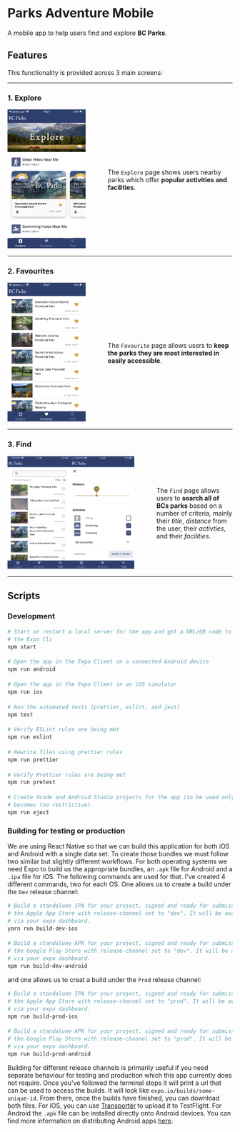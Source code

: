 # Parks Adventure Mobile

A mobile app to help users find and explore **BC Parks**.

## Features

This functionality is provided across 3 main screens:

---

### 1. Explore

<div style="display:flex;align-items:center;">
  <kbd><img src="./assets/ExplorePage.PNG" width="250" /></kbd>
  <p style="width: 400px;margin-left: 50px;">The <code>Explore</code> page shows users nearby
  parks which offer <strong>popular activities and facilities</strong>.</p>
</div>

---

### 2. Favourites

<div style="display:flex;align-items:center;">
  <kbd><img src="./assets/FavouritesPage.PNG" width="250" /></kbd>
  <p style="width: 400px;margin-left: 50px;">The <code>Favourite</code> page allows users
  to <strong>keep the parks they are most interested in easily accessible</strong>.</p>
</div>

---

### 3. Find

<div style="display:flex;align-items:center;">
  <kbd><img src="./assets/ParkFindPage.PNG" width="250" /></kbd>
  <kbd><img src="./assets/FilterPage.PNG" width="250" /></kbd>
  <p style="width: 300px;margin-left: 50px;">The <code>Find</code> page allows users to
  <strong>search all of BCs parks</strong> based on a number of criteria, mainly
  their <i>title</i>, <i>distance</i> from the user, their <i>activties</i>, and their
  <i>facilities</i>.</p>
</div>

---

## Scripts

### Development

```bash
# Start or restart a local server for the app and get a URL/QR code to access
# the Expo Cli
npm start

# Open the app in the Expo Client on a connected Android device
npm run android

# Open the app in the Expo Client in an iOS simulator
npm run ios

# Run the automated tests (prettier, eslint, and jest)
npm test

# Verify ESLint rules are being met
npm run eslint

# Rewrite files using prettier rules
npm run prettier

# Verify Prettier rules are being met
npm run pretest

# Create Xcode and Android Studio projects for the app (to be used only if Expo
# becomes too restrictive).
npm run eject
```

### Building for testing or production

We are using React Native so that we can build this application for both iOS
and Android with a single data set. To create those bundles we must follow two
similar but slightly different workflows. For both operating systems we need
Expo to build us the appropriate bundles, an `.apk` file for Android and a
`.ipa` file for iOS. The following commands are used for that. I've created 4
different commands, two for each OS. One allows us to create a build under the
`Dev` release channel:

```bash
# Build a standalone IPA for your project, signed and ready for submission to
# the Apple App Store with release-channel set to "dev". It will be available
# via your expo dashboard.
yarn run build-dev-ios

# Build a standalone APK for your project, signed and ready for submission to
# the Google Play Store with release-channel set to "dev". It will be available
# via your expo dashboard.
npm run build-dev-android
```

and one allows us to creat a build under the `Prod` release channel:

```bash
# Build a standalone IPA for your project, signed and ready for submission to
# the Apple App Store with release-channel set to "prod". It will be available
# via your expo dashboard.
npm run build-prod-ios

# Build a standalone APK for your project, signed and ready for submission to
# the Google Play Store with release-channel set to "prod". It will be available
# via your expo dashboard.
npm run build-prod-android
```

Building for different release channels is primarily useful if you need
separate behaviour for testing and production which this app currently does not
require. Once you've followed the terminal steps it will print a url that can
be used to access the builds. It will look like `expo.io/builds/some-unique-id`.
From there, once the builds have finished, you can download both files. For iOS,
you can use [Transporter](https://apps.apple.com/us/app/transporter/id1450874784?mt=12)
to upload it to TestFlight. For Android the `.apk` file can be installed
directly onto Android devices. You can find more information on distributing
Android apps [here](https://developer.android.com/distribute/marketing-tools/alternative-distribution#email).
